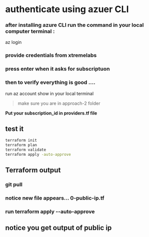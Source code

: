 # authenticate using azuer CLI 

### after installing azure CLI run the command in your local computer terminal :
az login 
 
### provide credentials from xtremelabs
 
### press enter when it asks for subscriptuon 
 
### then to verify everything is good ....
run az account show in your local terminal

> make sure you are in approach-2 folder

**Put your subscription_id in providers.tf file**

## test it
```sh
terraform init
terraform plan
terraform validate
terraform apply -auto-approve
```

## Terraform output
### git pull
### notice new file appears... 0-public-ip.tf
### run terraform apply --auto-approve

## notice you get output of public ip

